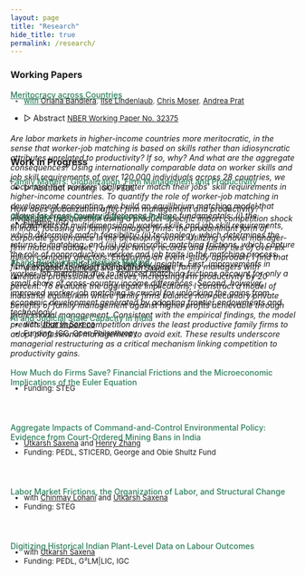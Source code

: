 ```yaml
---
layout: page
title: "Research"
hide_title: true
permalink: /research/
---
```


<style>
  /* Color for author and funding */
  .author-funding {
    color: #7a7979 !important;
  }
</style>

### Working Papers

<a href="{{site.baseurl}}/files/Papers/BKLMP2024.pdf" style="color:#2c7e5a;font-weight: 500;"> <u> Meritocracy across Countries </u>
<ul class="no-bullets">
	<li class="author-funding" style="margin-top: -20px; font-size: 13px">with <a href="https://www.orianabandiera.net" target="_blank">Oriana Bandiera</a>, <a href="https://sites.google.com/site/ilselindenlaub/" target="_blank">Ilse Lindenlaub</a>, <a href="https://www.economoser.com" target="_blank">Chris Moser</a>, <a href="https://www.columbia.edu/~ap3116/" target="_blank">Andrea Prat</a> </li>
</ul>
<ul class="no-bullets">
	<li><span class="abstract-toggle" data-abstract-id="BKMLP_abstract">▷ Abstract</span> 
    <a href="https://www.nber.org/papers/w32375" target="blank" style="font-size: 13px;"> <u>NBER Working Paper No. 32375 </u> </a>
	</li>
</ul> 
<div id="BKMLP_abstract" class="abstract" style="max-height: 0;">
    <h6>Are labor markets in higher-income countries more meritocratic, in the sense that worker-job matching is based on skills rather than idiosyncratic attributes unrelated to productivity? If so, why? And what are the aggregate consequences? Using internationally comparable data on worker skills and job skill requirements of over 120,000 individuals across 28 countries, we document that workers' skills better match their jobs' skill requirements in higher-income countries. To quantify the role of worker-job matching in development accounting, we build an equilibrium matching model that allows for cross-country differences in three fundamentals: (i) the endowments of multidimensional worker skills and job skill requirements, which determine match feasibility; (ii) technology, which determines the returns to matching; and (iii) idiosyncratic matching frictions, which capture the role of nonproductive worker and job traits in the matching process. The estimated model delivers two key insights. First, improvements in worker-job matching due to reduced matching frictions account for only a small share of cross-country income differences. Second, however, improved worker-job matching is crucial for unlocking the gains from economic development generated by adopting frontier endowments and technology. </h6>
</div>

<br>

### Work in Progress

<!-- <a href= "" style="color:#2c7e5a;font-weight: 500;">Family Matters: How Globalization Reshapes Firm Management and Productivity  </a>-->
<span style="color:#2c7e5a;font-weight: 500;">Family Matters: Globalization, Firm Management and Productivity</span>
<ul class="no-bullets">
	<li style="margin-top: -20px;"><span class="abstract-toggle" data-abstract-id="FamilyFirms_abstract">▷ Abstract</span> 
    <a style="font-size: 13px;"> Funding: IGC, PEDL </a>
	</li>
</ul> 
<div id="FamilyFirms_abstract" class="abstract" style="max-height: 0;">
    <h6>How does globalization affect firm management and productivity? I investigate this question using a product-specific import competition shock in India, focusing on family-managed firms: the predominant form of corporate governance in the developing world. Utilizing a novel manager-firm matched dataset, I analyze tenure records and family ties of over six million company directors. Employing an event-study approach, I find that firms exposed to import competition replace family managers with unrelated professional executives, increasing firm productivity by 20 percent. To evaluate the aggregate implications, I construct a model of industrial equilibrium where family firms balance non-pecuniary private benefits of family management against higher profits achievable through professional management. Consistent with the empirical findings, the model predicts that import competition drives the least productive family firms to adopt professional management to avoid exit. These results underscore managerial restructuring as a critical mechanism linking competition to productivity gains. </h6>
</div>

<!-- <a href= "" style="color:#2c7e5a;font-weight: 500;">Import Competition and the Long Run Effects of Industrial Policy: Evidence from India  </a> -->
<span style="color:#2c7e5a;font-weight: 500;">Globaliztion and Domestic Industrial Policy </span>
<ul class="no-bullets">
<li style="margin-top: -20px;font-size: 13px;">Funding: IGC </li>
</ul>
<div style="height:25px;font-size:25px;">&nbsp;</div>


<span style="color:#2c7e5a;font-weight: 500;"> AI and Bureaucratic Decision Making </span>
<ul class="no-bullets">
	<li style="margin-top: -20px;font-size: 13px;">with <a href="https://economics.mit.edu/people/faculty/daron-acemoglu" target="_blank"> Daron Acemoglu</a> and <a href="https://saxenautkarsh.com" target="_blank">Utkarsh Saxena</a> </li>
	<li style="font-size: 15px;"> 
	</li>
</ul>
<div style="height:25px;font-size:25px;">&nbsp;</div>


<span style="color:#2c7e5a;font-weight: 500;"> AI and Judicial State Capacity in India</span>
<ul class="no-bullets">
	<li style="margin-top: -20px;font-size: 13px;">with <a href="https://saxenautkarsh.com" target="_blank">Utkarsh Saxena</a> </li>
	<li style="font-size: 13px;">Funding: IGC, Open Philanthropy </li>
</ul>
<div style="height:25px;font-size:25px;">&nbsp;</div>


<span style="color:#2c7e5a;font-weight: 500;">How Much do Firms Save? Financial Frictions and the Microeconomic Implications of the Euler Equation </span>
<ul class="no-bullets">
	<li style="margin-top: -20px;font-size: 13px;">Funding: STEG </li>
</ul>
<div style="height:25px;font-size:25px;">&nbsp;</div>


<span style="color:#2c7e5a;font-weight: 500;">Aggregate Impacts of Command-and-Control Environmental Policy: Evidence from Court-Ordered Mining Bans in India </span>
<ul class="no-bullets">
	<li style="margin-top: -20px;font-size: 13px;"><a href="https://saxenautkarsh.com" target="_blank">Utkarsh Saxena</a> and <a href="https://economics.mit.edu/people/phd-students/henry-zhang" target="_blank">Henry Zhang</a> </li>
	<li style="font-size: 13px;">Funding: PEDL, STICERD, George and Obie Shultz Fund </li>
</ul>
<div style="height:25px;font-size:25px;">&nbsp;</div>


<span style="color:#2c7e5a;font-weight: 500;">Labor Market Frictions, the Organization of Labor, and Structural Change  </span>
<ul class="no-bullets">
	<li style="margin-top: -20px;font-size: 13px;">with <a href="https://economics.sas.upenn.edu/people/chinmay-lohani" target="_blank">Chinmay Lohani</a> and <a href="https://saxenautkarsh.com" target="_blank">Utkarsh Saxena</a> </li>
	<li style="font-size: 13px;">Funding: STEG </li>
</ul>
<div style="height:25px;font-size:25px;">&nbsp;</div>


<span style="color:#2c7e5a;font-weight: 500;">Digitizing Historical Indian Plant-Level Data on Labour Outcomes  </span>
<ul class="no-bullets">
	<li style="margin-top: -20px;font-size: 13px;">with <a href="https://saxenautkarsh.com" target="_blank">Utkarsh Saxena</a> </li>
	<li style="font-size: 13px;">Funding: PEDL, G²LM|LIC, IGC </li>
</ul>

<!-- 
### Publications
- forth, <a href="{{site.baseurl}}/files/aeri_NN/aeri_NN.pdf" style="color:#e25440;font-weight: bold;">Using TITLE</a>, ***JOURNAL***&nbsp;&nbsp;&nbsp;&#10098;[git](https://github.com/thomas9t/spatial-econ-cnn)&#10099;
    * AUTHORS
<br/>
<br/>
- 2022, <a href="{{site.baseurl}}/files/are_EITR/tradewar_1203.pdf" style="color:#e25440;font-weight: bold;">TITLE</a>, ***JOURNAL***
    - AUTHOR
  * [Economist](https://www.economist.com/finance-and-economics/2022/01/01/new-research-counts-the-costs-of-the-sino-american-trade-war) 
<br/>
<br/>
### Chapters & Policy Notes 
- <a style="display: block; color:#353839; margin-top: -20px">  with Utkarsh Saxena (Oxford) </a>
- <a style="display: block; color:#353839; margin-top: -20px">  Funding: PEDL, G²LM|LIC </a> 
<br/>-->
